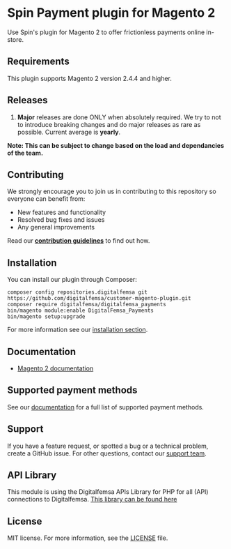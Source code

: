 # Spin Payment plugin for Magento 2
Use Spin's plugin for Magento 2 to offer frictionless payments online in-store.

## Requirements
This plugin supports Magento 2 version 2.4.4 and higher.

## Releases

1. **Major** releases are done ONLY when absolutely required. We try to not to introduce breaking changes and do major releases as rare as possible. Current average is **yearly**.

**Note: This can be subject to change based on the load and dependancies of the team.**

## Contributing
We strongly encourage you to join us in contributing to this repository so everyone can benefit from:
* New features and functionality
* Resolved bug fixes and issues
* Any general improvements

Read our [**contribution guidelines**](CONTRIBUTING.md) to find out how.


## Installation
You can install our plugin through Composer:
```
composer config repositories.digitalfemsa git https://github.com/digitalfemsa/customer-magento-plugin.git
composer require digitalfemsa/digitalfemsa_payments
bin/magento module:enable DigitalFemsa_Payments
bin/magento setup:upgrade
```
For more information see our [installation section](https://developers.digitalfemsa.io/docs/magento-230).

## Documentation
- [Magento 2 documentation](https://developers.digitalfemsa.io/docs/magento-230)

## Supported payment methods

See our [documentation](https://developers.digitalfemsa.io/docs/paso-3-configura-el-plugin-para-magento-23x) for a full list of supported payment methods.

## Support
If you have a feature request, or spotted a bug or a technical problem, create a GitHub issue. For other questions, contact our [support team](https://developers.digitalfemsa.io/discuss).

## API Library
This module is using the Digitalfemsa APIs Library for PHP for all (API) connections to Digitalfemsa.
<a href="https://github.com/digitalfemsa/femsa-php" target="_blank">This library can be found here</a>

## License
MIT license. For more information, see the [LICENSE](LICENSE.txt) file.
